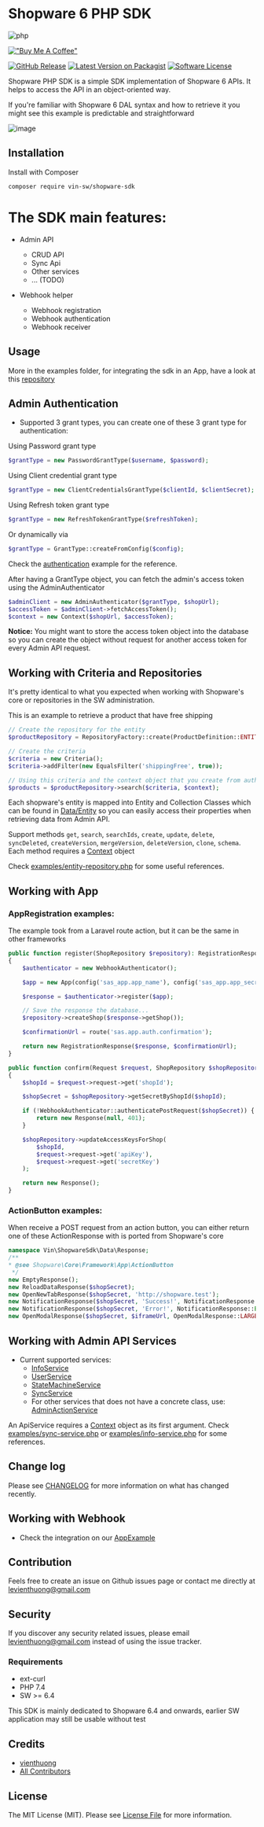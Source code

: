 # Shopware 6 PHP SDK

![php](https://img.shields.io/badge/PHP-777BB4?style=for-the-badge&logo=php&logoColor=white) 

[!["Buy Me A Coffee"](https://www.buymeacoffee.com/assets/img/custom_images/orange_img.png)](https://www.buymeacoffee.com/vinle)

[![GitHub Release](https://img.shields.io/github/v/release/vienthuong/shopware-php-sdk.svg?style=flat)]()
[![Latest Version on Packagist][ico-version]][link-packagist]
[![Software License][ico-license]](LICENSE.md)

Shopware PHP SDK is a simple SDK implementation of Shopware 6 APIs. It helps to access the API in an object-oriented way.

If you're familiar with Shopware 6 DAL syntax and how to retrieve it you might see this example is predictable and straightforward

![image](https://i.imgur.com/NyXy2db.png)

## Installation
Install with Composer
```shell
composer require vin-sw/shopware-sdk
```

# The SDK main features:

- Admin API
  - CRUD API 
  - Sync Api
  - Other services  
  - ... (TODO)
  
- Webhook helper
  - Webhook registration
  - Webhook authentication  
  - Webhook receiver

## Usage

More in the examples folder, for integrating the sdk in an App, have a look at this [repository](https://github.com/vienthuong/AppExample)

## Admin Authentication
- Supported 3 grant types, you can create one of these 3 grant type for authentication:

Using Password grant type
```php
$grantType = new PasswordGrantType($username, $password);
```

Using Client credential grant type

```php
$grantType = new ClientCredentialsGrantType($clientId, $clientSecret);
```

Using Refresh token grant type

```php
$grantType = new RefreshTokenGrantType($refreshToken);
```

Or dynamically via

```php
$grantType = GrantType::createFromConfig($config);
```

Check the [authentication](examples/authentication.php) example for the reference.

After having a GrantType object, you can fetch the admin's access token using the AdminAuthenticator

```php
$adminClient = new AdminAuthenticator($grantType, $shopUrl);
$accessToken = $adminClient->fetchAccessToken();
$context = new Context($shopUrl, $accessToken);
```

**Notice:** You might want to store the access token object into the database so you can create the object without request for another access token for every Admin API request.

## Working with Criteria and Repositories

It's pretty identical to what you expected when working with Shopware's core or repositories in the SW administration.

This is an example to retrieve a product that have free shipping
```php
// Create the repository for the entity
$productRepository = RepositoryFactory::create(ProductDefinition::ENTITY_NAME);

// Create the criteria
$criteria = new Criteria();
$criteria->addFilter(new EqualsFilter('shippingFree', true));

// Using this criteria and the context object that you create from authentication step, you can retrieving the result
$products = $productRepository->search($criteria, $context);
```

Each shopware's entity is mapped into Entity and Collection Classes which can be found in [Data/Entity](/src/Data/Entity) so you can easily access their properties when retrieving data from Admin API.

Support methods `get`, `search`, `searchIds`, `create`, `update`, `delete`, `syncDeleted`, `createVersion`, `mergeVersion`, `deleteVersion`, `clone`, `schema`.
Each method requires a [Context](src/Data/Context.php) object

Check [examples/entity-repository.php](/examples/entity-repository.php) for some useful references.

## Working with App

### AppRegistration examples:
The example took from a Laravel route action, but it can be the same in other frameworks

```php
public function register(ShopRepository $repository): RegistrationResponse
{
    $authenticator = new WebhookAuthenticator();

    $app = new App(config('sas_app.app_name'), config('sas_app.app_secret'));

    $response = $authenticator->register($app);

    // Save the response the database...
    $repository->createShop($response->getShop());

    $confirmationUrl = route('sas.app.auth.confirmation');

    return new RegistrationResponse($response, $confirmationUrl);
}

public function confirm(Request $request, ShopRepository $shopRepository): Response
{
    $shopId = $request->request->get('shopId');

    $shopSecret = $shopRepository->getSecretByShopId($shopId);

    if (!WebhookAuthenticator::authenticatePostRequest($shopSecret)) {
        return new Response(null, 401);
    }

    $shopRepository->updateAccessKeysForShop(
        $shopId,
        $request->request->get('apiKey'),
        $request->request->get('secretKey')
    );

    return new Response();
}
```

### ActionButton examples:
When receive a POST request from an action button, you can either return one of these ActionResponse with is ported from Shopware's core

```php
namespace Vin\ShopwareSdk\Data\Response;
/**
* @see Shopware\Core\Framework\App\ActionButton
 */
new EmptyResponse();
new ReloadDataResponse($shopSecret);
new OpenNewTabResponse($shopSecret, 'http://shopware.test');
new NotificationResponse($shopSecret, 'Success!', NotificationResponse::SUCCESS);
new NotificationResponse($shopSecret, 'Error!', NotificationResponse::ERROR);
new OpenModalResponse($shopSecret, $iframeUrl, OpenModalResponse::LARGE_SIZE, true);
```

## Working with Admin API Services
- Current supported services: 
  - [InfoService](/src/Service/InfoService.php)
  - [UserService](/src/Service/UserService.php)
  - [StateMachineService](/src/Service/StateMachineService.php)
  - [SyncService](/src/Service/SyncService.php)
  - For other services that does not have a concrete class, use: [AdminActionService](/src/Service/AdminActionService.php)   
  
An ApiService requires a [Context](src/Data/Context.php) object as its first argument. 
Check [examples/sync-service.php](/examples/sync-service.php) or [examples/info-service.php](/examples/info-service.php) for some references.

## Change log
Please see [CHANGELOG](CHANGELOG.md) for more information on what has changed recently.

## Working with Webhook
- Check the integration on our [AppExample](https://github.com/vienthuong/AppExample)

## Contribution
Feels free to create an issue on Github issues page or contact me directly at levienthuong@gmail.com

## Security
If you discover any security related issues, please email levienthuong@gmail.com instead of using the issue tracker.

### Requirements
- ext-curl
- PHP 7.4
- SW >= 6.4

This SDK is mainly dedicated to Shopware 6.4 and onwards, earlier SW application may still be usable without test

## Credits

- [vienthuong][link-author]
- [All Contributors][link-contributors]

## License

The MIT License (MIT). Please see [License File](LICENSE.md) for more information.

[ico-version]: https://img.shields.io/packagist/v/vin-sw/shopware-sdk.svg?style=flat-square
[ico-license]: https://img.shields.io/badge/license-MIT-brightgreen.svg?style=flat-square
[link-packagist]: https://packagist.org/packages/vin-sw/shopware-sdk
[link-downloads]: https://packagist.org/packages/vin-sw/shopware-sdk
[link-author]: https://github.com/vienthuong
[link-contributors]: ../../contributors
